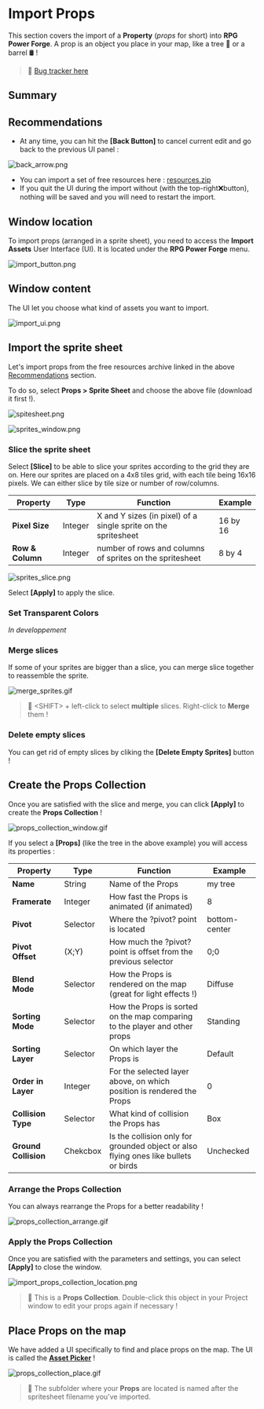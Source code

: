 # Import Props

This section covers the import of a **Property** (*props* for short) into **RPG Power Forge**. A prop is an object you place in your map, like a tree 🌳 or a barrel 🛢️ !

> 🐞 [Bug tracker here](https://trello.com/b/PIzgsYov/rpg-power-forge-road-map)

## Summary

## Recommendations
- At any time, you can hit the **[Back Button]** to cancel current edit and go back to the previous UI panel :

![back_arrow.png](./../media/import/back_arrow.png)
- You can import a set of free resources here : [resources.zip](./../media/zip/resources.zip)
- If you quit the UI during the import without (with the top-right❌button), nothing will be saved and you will need to restart the import.

## Window location

To import props (arranged in a sprite sheet), you need to access the **Import Assets** User Interface (UI). It is located under the **RPG Power Forge** menu.

![import_button.png](./../media/import/import_button.png)

## Window content

The UI let you choose what kind of assets you want to import.

![import_ui.png](./../media/import/import_ui.PNG)


## Import the sprite sheet

Let's import props from the free resources archive linked in the above [Recommendations](#recommendations) section.

To do so, select **Props > Sprite Sheet** and choose the above file (download it first !).

![spitesheet.png](./../media/import/import_props_select_spritesheet.PNG)

![sprites_window.png](./../media/import/sprites_window.png)


### Slice the sprite sheet

Select **[Slice]** to be able to slice your sprites according to the grid they are on. Here our sprites are placed on a 4x8 tiles grid, with each tile being 16x16 pixels. We can either slice by tile size or number of row/columns.

Property|Type|Function|Example
--------|--------|--------|--------
**Pixel Size**|Integer|X and Y sizes (in pixel) of a single sprite on the spritesheet|16 by 16
**Row & Column** |Integer|number of rows and columns of sprites on the spritesheet|8 by 4

![sprites_slice.png](./../media/import/sprites_slice_window.png)

Select **[Apply]** to apply the slice.


### Set Transparent Colors

*In developpement*


### Merge slices

If some of your sprites are bigger than a slice, you can merge slice together to reassemble the sprite.

![merge_sprites.gif](./../media/import/merge_sprites.gif)

> 🐲 \<SHIFT\> + left-click to select **multiple** slices. Right-click to **Merge** them !


### Delete empty slices

You can get rid of empty slices by cliking the **[Delete Empty Sprites]** button !


## Create the Props Collection

Once you are satisfied with the slice and merge, you can click **[Apply]** to create the **Props Collection** !

![props_collection_window.gif](./../media/import/props_collection_window.gif)

If you select a **[Props]** (like the tree in the above example) you will access its properties :

Property|Type|Function|Example
--------|--------|--------|--------
**Name**|String|Name of the Props|my tree
**Framerate** |Integer|How fast the Props is animated (if animated)|8
**Pivot** |Selector | Where the ?pivot? point is located| bottom-center
**Pivot Offset** | (X;Y) | How much the ?pivot? point is offset from the previous selector| 0;0
**Blend Mode** | Selector | How the Props is rendered on the map (great for light effects !)| Diffuse
**Sorting Mode** | Selector | How the Props is sorted on the map comparing to the player and other props| Standing
**Sorting Layer** | Selector | On which layer the Props is| Default
**Order in Layer** | Integer | For the selected layer above, on which position is rendered the Props| 0
**Collision Type** | Selector | What kind of collision the Props has| Box
**Ground Collision** | Chekcbox | Is the collision only for grounded object or also flying ones like bullets or birds| Unchecked


### Arrange the Props Collection

You can always rearrange the Props for a better readability !

![props_collection_arrange.gif](./../media/import/props_collection_arrange.gif)


### Apply the Props Collection
Once you are satisfied with the parameters and settings, you can select **[Apply]** to close the window.

![import_props_collection_location.png](./../media/import/import_props_collection_location.png)


> 🐲 This is a **Props Collection**. Double-click this object in your Project window to edit your props again if necessary !

## Place Props on the map

We have added a UI specifically to find and place props on the map. The UI is called the **[Asset Picker](./place_props.md)** ! 

![props_collection_place.gif](./../media/import/props_collection_place.gif)

> 🐲 The subfolder where your **Props** are located is named after the spritesheet filename you've imported.
